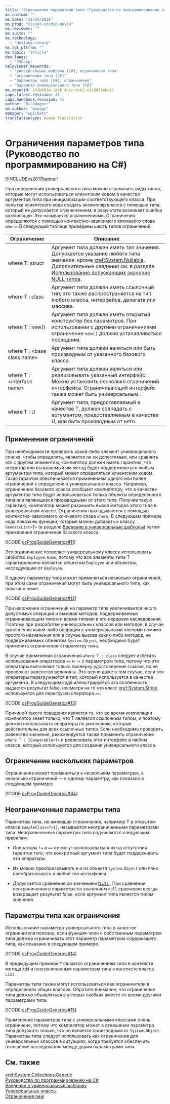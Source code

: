 ```yaml
---
title: "Ограничения параметров типа (Руководство по программированию на C#) | Microsoft Docs"
ms.custom: ""
ms.date: "11/24/2016"
ms.prod: "visual-studio-dev14"
ms.reviewer: ""
ms.suite: ""
ms.technology: 
  - "devlang-csharp"
ms.tgt_pltfrm: ""
ms.topic: "article"
dev_langs: 
  - "CSharp"
helpviewer_keywords: 
  - "универсальные шаблоны [C#], ограничения типа"
  - "ограничения типа [C#]"
  - "параметры типа [C#], ограничения"
  - "параметр универсального типа [C#]"
ms.assetid: 141b003e-1ddb-4e1c-bcb2-e1c3870e6a51
caps.latest.revision: 41
caps.handback.revision: 41
author: "BillWagner"
ms.author: "wiwagn"
manager: "wpickett"
translationtype: Human Translation
---
```

# Ограничения параметров типа (Руководство по программированию на C#)
[!INCLUDE[vs2017banner](../../../csharp/includes/vs2017banner.md)]

При определении универсального типа можно ограничить виды типов, которые могут использоваться клиентским кодом в качестве аргументов типа при инициализации соответствующего класса.  При попытке клиентского кода создать экземпляр класса с помощью типа, который не допускается ограничением, в результате возникает ошибка компиляции.  Это называется ограничениями.  Ограничения определяются с помощью контекстно\-зависимого ключевого слова `where`.  В следующей таблице приведены шесть типов ограничений.  
  
|Ограничение|Описание|  
|-----------------|--------------|  
|where T: struct|Аргумент типа должен иметь тип значения.  Допускается указание любого типа значения, кроме <xref:System.Nullable>.  Дополнительные сведения см. в разделе [Использование допускающих значение NULL типов](../../../csharp/programming-guide/nullable-types/using-nullable-types.md).|  
|where T : class|Аргумент типа должен иметь ссылочный тип; это также распространяется на тип любого класса, интерфейса, делегата или массива.|  
|where T : new\(\)|Аргумент типа должен иметь открытый конструктор без параметров.  При использовании с другими ограничениями ограничение `new()` должно устанавливаться последним.|  
|where T : \<base class name\>|Аргумент типа должен являться или быть производным от указанного базового класса.|  
|where T : \<interface name\>|Аргумент типа должен являться или реализовывать указанный интерфейс.  Можно установить несколько ограничений интерфейса.  Ограничивающий интерфейс также может быть универсальным.|  
|where T : U|Аргумент типа, предоставляемый в качестве T, должен совпадать с аргументом, предоставляемым в качестве U, или быть производным от него.|  
  
## Применение ограничений  
 При необходимости проверить какой\-либо элемент универсального списка, чтобы определить, является ли он допустимым, или сравнить его с другим элементом, компилятор должен иметь гарантию, что оператор или вызываемый им метод будет поддерживаться любым аргументом типа, который может определяться клиентским кодом.  Такая гарантия обеспечивается применением одного или более ограничений к определению универсального класса.  Например, ограничение базового класса сообщает компилятору, что в качестве аргументов типа будут использоваться только объекты определенного типа или являющиеся производными от этого типа.  Получив такую гарантию, компилятор может разрешить вызов методов этого типа в универсальном классе.  Ограничения накладываются с помощью контекстно\-зависимого ключевого слова `where`.  В следующем примере кода показаны функции, которые можно добавить к классу `GenericList<T>` \(в разделе [Введение в универсальные шаблоны](../../../csharp/programming-guide/generics/introduction-to-generics.md)\) путем применения ограничения базового класса.  
  
 [!CODE [csProgGuideGenerics#11](../CodeSnippet/VS_Snippets_VBCSharp/csProgGuideGenerics#11)]  
  
 Это ограничение позволяет универсальному классу использовать свойство `Employee.Name`, потому что все элементы типа T гарантированно являются объектом `Employee` или объектом, наследующим от `Employee`.  
  
 К одному параметру типа может применяться несколько ограничений, при этом сами ограничения могут быть универсального типа, как показано ниже.  
  
 [!CODE [csProgGuideGenerics#12](../CodeSnippet/VS_Snippets_VBCSharp/csProgGuideGenerics#12)]  
  
 При наложении ограничений на параметр типа увеличивается число допустимых операций и вызовов методов, поддерживаемых ограничивающим типом и всеми типами в его иерархии наследования.  Поэтому при разработке универсальных классов или методов, в случае выполнения какой\-либо операции с универсальными членами помимо простого назначения или в случае вызова каких\-либо методов, не поддерживаемых объектом `System.Object`, необходимо будет применить ограничения к параметру типа.  
  
 В случае применения ограничения `where T : class` следует избегать использования операторов `==` и `!=` с параметром типа, потому что эти операторы выполняют только проверку удостоверения ссылки, но не проверяют равенство величины.  Это верно даже в том случае, если эти операторы перегружаются в тип, который используется в качестве аргумента.  В следующим коде иллюстрируется эта особенность; выдается результат false, несмотря на то что класс <xref:System.String> используется для перегрузки оператора `==`.  
  
 [!CODE [csProgGuideGenerics#13](../CodeSnippet/VS_Snippets_VBCSharp/csProgGuideGenerics#13)]  
  
 Причиной такого поведения является то, что во время компиляции компилятор знает только, что T является ссылочным типом, и поэтому должен использовать операторы по умолчанию, которые действительны для всех ссылочных типов.  Если необходимо проверить равенство значения, рекомендуется также применить ограничение `where T : IComparable<T>` и реализовать этот интерфейс в любом классе, который используется для создания универсального класса.  
  
## Ограничение нескольких параметров  
 Ограничение может применяться к нескольким параметрам, а несколько ограничений — к одному параметру, как показано в следующем примере:  
  
 [!CODE [csProgGuideGenerics#64](../CodeSnippet/VS_Snippets_VBCSharp/csProgGuideGenerics#64)]  
  
## Неограниченные параметры типа  
 Параметры типа, не имеющие ограничений, например T в открытом классе `SampleClass<T>{}`, называются неограниченными параметрами типа.  Неограниченные параметры типа подчиняются следующим правилам.  
  
-   Операторы `!=` и `==` не могут использоваться из\-за отсутствия гарантии того, что конкретный аргумент типа будет поддерживать эти операторы.  
  
-   Их можно преобразовывать в и из объекта `System.Object` или явно преобразовывать в любой тип интерфейса.  
  
-   Допускается сравнение со значением [NULL](../../../csharp/language-reference/keywords/null.md).  При сравнении неограниченного параметра со значением `null` сравнение всегда возвращает результат false, если аргумент типа является типом значения.  
  
## Параметры типа как ограничения  
 Использование параметра универсального типа в качестве ограничителя полезно, если функция\-член с собственным параметром типа должна ограничивать этот параметр параметром содержащего типа, как показано в следующем примере.  
  
 [!CODE [csProgGuideGenerics#14](../CodeSnippet/VS_Snippets_VBCSharp/csProgGuideGenerics#14)]  
  
 В предыдущем примере `T` является ограничением типа в контексте метода `Add` и неограниченным параметром типа в контексте класса `List`.  
  
 Параметры типа также могут использоваться как ограничители в определениях общих классов.  Обратите внимание, что ограничение типа должно объявляться в угловых скобках вместе со всеми другими параметрами типа.  
  
 [!CODE [csProgGuideGenerics#15](../CodeSnippet/VS_Snippets_VBCSharp/csProgGuideGenerics#15)]  
  
 Применение параметров типа с универсальными классами очень ограничено, потому что компилятор может в отношении параметра типа допускать только, что он является производным от `System.Object`.  Параметры типа следует использовать как ограничения для универсальных классов в ситуациях, когда требуется обеспечить отношение наследования между двумя параметрами типа.  
  
## См. также  
 <xref:System.Collections.Generic>   
 [Руководство по программированию на C\#](../../../csharp/programming-guide/index.md)   
 [Введение в универсальные шаблоны](../../../csharp/programming-guide/generics/introduction-to-generics.md)   
 [Универсальные классы](../../../csharp/programming-guide/generics/generic-classes.md)   
 [Ограничение new](../../../csharp/language-reference/keywords/new-constraint.md)
